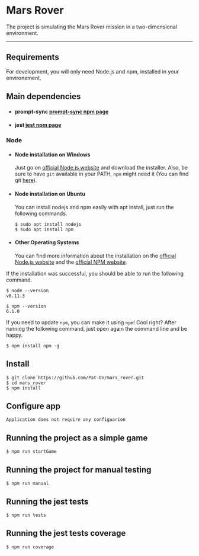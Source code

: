 # Mars Rover

The project is simulating the Mars Rover mission in a two-dimensional environment.

---
## Requirements

For development, you will only need Node.js and npm, installed in your environement.

## Main dependencies

- #### prompt-sync [prompt-sync npm page](https://www.npmjs.com/package/prompt-sync)

- #### jest [jest npm page](https://www.npmjs.com/package/jest)

### Node
- #### Node installation on Windows

  Just go on [official Node.js website](https://nodejs.org/) and download the installer.
Also, be sure to have `git` available in your PATH, `npm` might need it (You can find git [here](https://git-scm.com/)).

- #### Node installation on Ubuntu

  You can install nodejs and npm easily with apt install, just run the following commands.

      $ sudo apt install nodejs
      $ sudo apt install npm

- #### Other Operating Systems
  You can find more information about the installation on the [official Node.js website](https://nodejs.org/) and the [official NPM website](https://npmjs.org/).

If the installation was successful, you should be able to run the following command.

    $ node --version
    v8.11.3

    $ npm --version
    6.1.0

If you need to update `npm`, you can make it using `npm`! Cool right? After running the following command, just open again the command line and be happy.

    $ npm install npm -g

## Install

    $ git clone https://github.com/Pat-On/mars_rover.git
    $ cd mars_rover
    $ npm install

## Configure app

    Application does not require any configuarion

## Running the project as a simple game

    $ npm run startGame

## Running the project for manual testing

    $ npm run manual

## Running the jest tests

    $ npm run tests

## Running the jest tests coverage

    $ npm run coverage